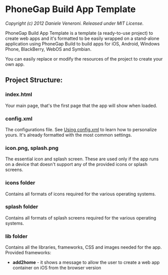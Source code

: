 # PhoneGap Build App Template

_Copyright (c) 2012 Daniele Veneroni. Released under MIT License._

PhoneGap Build App Template is a template (a ready-to-use project) to create web apps and it's formatted to be easily wrapped on a stand-alone application using PhoneGap Build to build apps for iOS, Android, Windows Phone, BlackBerry, WebOS and Symbian.

You can easily replace or modify the resources of the project to create your own app.

## Project Structure:

### index.html
Your main page, that's the first page that the app will show when loaded.

### config.xml
The configurations file. See [Using config.xml](https://build.phonegap.com/docs/config-xml) to learn how to personalize yours. It's already formatted with the most common settings.

### icon.png, splash.png
The essential icon and splash screen. These are used only if the app runs on a device that doesn't support any of the provided icons or splash screens.

### icons folder
Contains all formats of icons required for the various operating systems.

### splash folder
Contains all formats of splash screens required for the various operating systems.

### lib folder
Contains all the libraries, frameworks, CSS and images needed for the app. Provided frameworks:
* **add2home** - it shows a message to allow the user to create a web app container on iOS from the browser version
